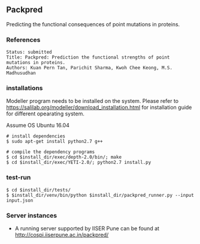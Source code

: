 ## Packpred
Predicting the functional consequences of point mutations in proteins.

### References
```
Status: submitted
Title: Packpred: Prediction the functional strengths of point mutations in proteins.
Authors: Kuan Pern Tan, Parichit Sharma, Kwoh Chee Keong, M.S. Madhusudhan
```

### installations
Modeller program needs to be installed on the system. Please refer to https://salilab.org/modeller/download_installation.html for installation guide for different opearating system.

Assume OS Ubuntu 16.04
```
# install dependencies
$ sudo apt-get install python2.7 g++

# compile the dependency programs
$ cd $install_dir/exec/depth-2.0/bin/; make
$ cd $install_dir/exec/YETI-2.0/; python2.7 install.py
```

### test-run
```
$ cd $install_dir/tests/
$ $install_dir/venv/bin/python $install_dir/packpred_runner.py --input input.json
```

### Server instances
 - A running server supported by IISER Pune can be found at http://cospi.iiserpune.ac.in/packpred/
